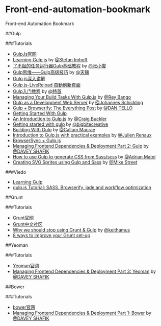 Front-end-automation-bookmark
=============================

Front-end Automation Bookmark


##Gulp

###Tutorials

- [GulpJs官网](http://gulpjs.com/)
- [Learning Gulp.js](http://stefanimhoff.de/tag/gulp/) by [@Stefan Imhoff](http://stefanimhoff.de)
- [了不起的任务运行器Gulp基础教程](http://www.html-js.com/article/Task-runs-Gulp-for-task-Gulp-based-tutorial) by [@张小俊](http://www.html-js.com/user/526)
- [Gulp思维——Gulp高级技巧](http://segmentfault.com/blog/skyinlayer/1190000000711469) by [@天镶](http://segmentfault.com/u/skyinlayer)
- [Gulp.js深入讲解](http://ju.outofmemory.cn/entry/69523)
- [Gulp.js-LiveReload 自動刷新頁面](http://michaelhsu.tw/2014/06/11/gulp-livereload/)
- [Gulp入门教程](http://markpop.github.io/2014/09/17/Gulp%E5%85%A5%E9%97%A8%E6%95%99%E7%A8%8B/) by [@特首](http://yoursite.com/)
- [Managing Your Build Tasks With Gulp.js](http://code.tutsplus.com/tutorials/managing-your-build-tasks-with-gulpjs--net-36910) by [@Rey Bango](http://tutsplus.com/authors/rey-bango)
- [Gulp as a Development Web Server](http://code.tutsplus.com/tutorials/gulp-as-a-development-web-server--cms-20903) by [@Johannes Schickling](http://tutsplus.com/authors/johannes-schickling)
- [Gulp + Browserify: The Everything Post](http://viget.com/extend/gulp-browserify-starter-faq) by [@DAN TELLO](http://viget.com/about/team/dtello)
- [Getting Started With Gulp](http://travismaynard.com/writing/getting-started-with-gulp)
- [An Introduction to Gulp.js](http://www.sitepoint.com/introduction-gulp-js/) by [@Craig Buckler](http://www.sitepoint.com/author/craig-buckler/)
- [Getting started with gulp](http://markgoodyear.com/2014/01/getting-started-with-gulp/) by [@bigbitecreative](http://bigbitecreative.com/)
- [Building With Gulp](http://www.smashingmagazine.com/2014/06/11/building-with-gulp/) by [@Callum Macrae](http://www.smashingmagazine.com/author/callummacrae)
- [Introduction to Gulp.js with practical examples](http://julienrenaux.fr/2014/05/25/introduction-to-gulp-js-with-practical-examples/) by [@Julien Renaux](http://julienrenaux.fr/author/admin/)
- [BrowserSync + Gulp.js](http://www.browsersync.io/docs/gulp/)
- [Managing Frontend Dependencies & Deployment Part 2: Gulp](https://blog.engineyard.com/2014/frontend-dependencies-management-part-2) by [@DAVEY SHAFIK](https://blog.engineyard.com/authors/Davey%20Shafik)
- [How to use Gulp to generate CSS from Sass/scss](http://www.codingpedia.org/ama/how-to-use-gulp-to-generate-css-from-sass-scss/) by [@Adrian Matei](http://www.codingpedia.org/author/ama/)
- [Creating SVG Sprites using Gulp and Sass](https://www.liquidlight.co.uk/blog/article/creating-svg-sprites-using-gulp-and-sass/) by [@Mike Street](https://www.liquidlight.co.uk/team/mike-street/)

###Viedo

- [Learning Gulp](http://leveluptuts.com/tutorials/learning-gulp)
- [gulp.js Tutorial: SASS, Browserify, jade and workflow optimization](http://maximilianschmitt.me/posts/gulp-js-tutorial-sass-browserify-jade/)

##Grunt

###Tutorials

- [Grunt官网](http://gruntjs.com/)
- [Grunt中文社区](http://www.gruntjs.org/)
- [Why we should stop using Grunt & Gulp](http://blog.keithcirkel.co.uk/why-we-should-stop-using-grunt/) by [@keithamus](https://twitter.com/keithamus)
- [8 ways to improve your Grunt set-up](http://www.creativebloq.com/tutorial/8-ways-improve-your-grunt-set-111413407)

##Yeoman

###Tutorials

- [Yeoman官网](http://yeoman.io/)
- [Managing Frontend Dependencies & Deployment Part 3: Yeoman](https://blog.engineyard.com/2014/frontend-dependencies-management-part-3) by [@DAVEY SHAFIK](https://blog.engineyard.com/authors/Davey%20Shafik)
 
##Bower

###Tutorials

- [bower官网](http://bower.io/)
- [Managing Frontend Dependencies & Deployment Part 1: Bower](https://blog.engineyard.com/2014/frontend-dependencies-management-part-1) by [@DAVEY SHAFIK](https://blog.engineyard.com/authors/Davey%20Shafik)
